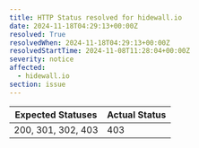 ```yaml
---
title: HTTP Status resolved for hidewall.io
date: 2024-11-18T04:29:13+00:00Z
resolved: True
resolvedWhen: 2024-11-18T04:29:13+00:00Z
resolvedStartTime: 2024-11-08T11:28:04+00:00Z
severity: notice
affected:
  - hidewall.io
section: issue
---
```


| Expected Statuses | Actual Status  |
|-------------------|----------------|
| 200, 301, 302, 403 | 403 |
